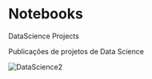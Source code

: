 # Notebooks
DataScience Projects

Publicações de projetos de Data Science

![DataScience2](https://user-images.githubusercontent.com/12314311/75100788-e7cc1600-55a8-11ea-9858-b4460498d0a3.png)
